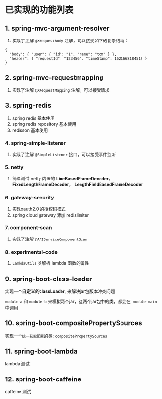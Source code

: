 # 已实现的功能列表

## 1. spring-mvc-argument-resolver

1. 实现了注解 `@XRequestBody` 注解，可以接受如下的复杂结构：

```
{
  "body": { "user": { "id": "1", "name": "tom" } },
  "header": { "requestId": "123456", "timeStamp": 1621668184519 }
}

```

## 2. spring-mvc-requestmapping

1. 实现了注解 `@XRequestMapping` 注解，可以接受请求

## 3. spring-redis

1. spring redis 基本使用
2. spring redis repository 基本使用
3. redisson 基本使用

### 4. spring-simple-listener

1. 实现了注解 `@SimpleListener` 接口，可以接受事件监听

### 5. netty

1. 简单测试 netty 内置的 **LineBasedFrameDecoder**， **FixedLengthFrameDecoder**， **LengthFieldBasedFrameDecoder**

### 6. gateway-security

1. 实现oauth2.0 的授权码模式
2. spring cloud gateway 添加 redislimiter

### 7. component-scan

1. 实现了注解 `@APIServiceComponentScan`

### 8. experimental-code

1. `LambdaUtils` 类解析 lambda 函数的属性

## 9. spring-boot-class-loader

实现一个**自定义的classLoader**, 来解决jar包版本冲突问题

`module-a` 和 `module-b` 来模拟两个jar，这两个jar包中的类，都会在` module-main` 中调用

## 10. spring-boot-compositePropertySources

实现一个`统一获取配置`的类: `compositePropertySources`

## 11. spring-boot-lambda

lambda 测试

## 12. spring-boot-caffeine

caffeine 测试
